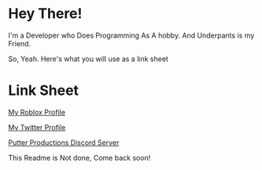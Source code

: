# Hey There!
I'm a Developer who Does Programming As A hobby. And Underpants is my Friend.

So, Yeah. Here's what you will use as a link sheet
# Link Sheet
[My Roblox Profile](https://web.roblox.com/users/389353170/profile "Profile")

[My Twitter Profile](https://twitter.com/liew2554 "Twitter")

[Putter Productions Discord Server](https://discord.gg/proputterplayz "PPD")

This Readme is Not done, Come back soon!

